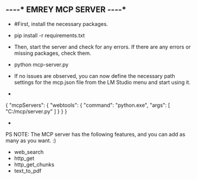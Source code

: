 *-*-*-*-* EMREY MCP SERVER *-*-*-*-*
------------------------------------


+ #First, install the necessary packages.
- pip install -r requirements.txt

+ Then, start the server and check for any errors. If there are any errors or missing packages, check them.
- python mcp-server.py

+ If no issues are observed, you can now define the necessary path settings for the mcp.json file from the LM Studio menu and start using it.
-
{
  "mcpServers": {
    "webtools": {
      "command": "python.exe",
      "args": [
        "C:/mcp/server.py"
      ]
    }
  }
}

-
PS NOTE: The MCP server has the following features, and you can add as many as you want. :)

- web_search
- http_get
- http_get_chunks
- text_to_pdf
